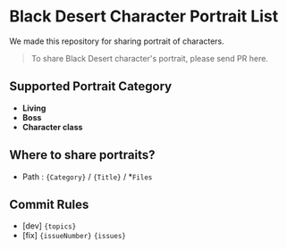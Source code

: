 # Black Desert Character Portrait List

We made this repository for sharing portrait of characters.
> To share Black Desert character's portrait, please send PR here.

## Supported Portrait Category
* **Living**
* **Boss**
* **Character class**

## Where to share portraits?
* Path : `{Category}` / `{Title}` / *`Files`

## Commit Rules
* [dev] `{topics}`
* [fix] `{issueNumber}` `{issues}`
